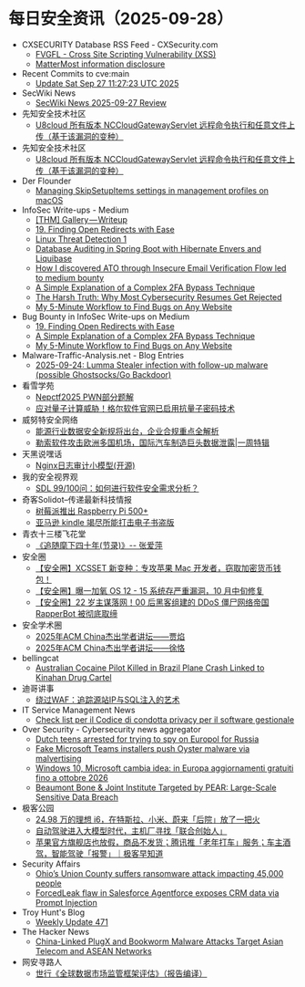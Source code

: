 # 每日安全资讯（2025-09-28）

- CXSECURITY Database RSS Feed - CXSecurity.com
  - [FVGFL - Cross Site Scripting Vulnerability (XSS)](https://cxsecurity.com/issue/WLB-2025090013)
  - [MatterMost information disclosure](https://cxsecurity.com/issue/WLB-2025090012)
- Recent Commits to cve:main
  - [Update Sat Sep 27 11:27:23 UTC 2025](https://github.com/trickest/cve/commit/9f719759d50a3e4acbfc1aa3d4caa4c4633a9e2a)
- SecWiki News
  - [SecWiki News 2025-09-27 Review](http://www.sec-wiki.com/?2025-09-27)
- 先知安全技术社区
  - [U8cloud 所有版本 NCCloudGatewayServlet 远程命令执行和任意文件上传（基于该漏洞的变种）](https://xz.aliyun.com/news/19048)
- 先知安全技术社区
  - [U8cloud 所有版本 NCCloudGatewayServlet 远程命令执行和任意文件上传（基于该漏洞的变种）](https://xz.aliyun.com/news/19048)
- Der Flounder
  - [Managing SkipSetupItems settings in management profiles on macOS](https://derflounder.wordpress.com/2025/09/27/managing-skipsetupitems-settings-in-management-profiles-on-macos/)
- InfoSec Write-ups - Medium
  - [[THM] Gallery — Writeup](https://infosecwriteups.com/thm-gallery-writeup-3a5d7d607646?source=rss----7b722bfd1b8d---4)
  - [19. Finding Open Redirects with Ease](https://infosecwriteups.com/19-finding-open-redirects-with-ease-0cc59a41702c?source=rss----7b722bfd1b8d---4)
  - [Linux Threat Detection 1](https://infosecwriteups.com/linux-threat-detection-1-51791ba290e4?source=rss----7b722bfd1b8d---4)
  - [Database Auditing in Spring Boot with Hibernate Envers and Liquibase](https://infosecwriteups.com/database-auditing-in-spring-boot-with-hibernate-envers-and-liquibase-c38c16ccaf7e?source=rss----7b722bfd1b8d---4)
  - [How I discovered ATO through Insecure Email Verification Flow led to medium bounty](https://infosecwriteups.com/how-i-discovered-ato-through-insecure-email-verification-flow-led-to-medium-bounty-3a5f6df3f87e?source=rss----7b722bfd1b8d---4)
  - [A Simple Explanation of a Complex 2FA Bypass Technique](https://infosecwriteups.com/a-simple-explanation-of-a-complex-2fa-bypass-technique-de8b1db064a0?source=rss----7b722bfd1b8d---4)
  - [The Harsh Truth: Why Most Cybersecurity Resumes Get Rejected](https://infosecwriteups.com/the-harsh-truth-why-most-cybersecurity-resumes-get-rejected-f04fe03a0961?source=rss----7b722bfd1b8d---4)
  - [My 5-Minute Workflow to Find Bugs on Any Website](https://infosecwriteups.com/my-5-minute-workflow-to-find-bugs-on-any-website-c20075320c96?source=rss----7b722bfd1b8d---4)
- Bug Bounty in InfoSec Write-ups on Medium
  - [19. Finding Open Redirects with Ease](https://infosecwriteups.com/19-finding-open-redirects-with-ease-0cc59a41702c?source=rss----7b722bfd1b8d--bug_bounty)
  - [A Simple Explanation of a Complex 2FA Bypass Technique](https://infosecwriteups.com/a-simple-explanation-of-a-complex-2fa-bypass-technique-de8b1db064a0?source=rss----7b722bfd1b8d--bug_bounty)
  - [My 5-Minute Workflow to Find Bugs on Any Website](https://infosecwriteups.com/my-5-minute-workflow-to-find-bugs-on-any-website-c20075320c96?source=rss----7b722bfd1b8d--bug_bounty)
- Malware-Traffic-Analysis.net - Blog Entries
  - [2025-09-24: Lumma Stealer infection with follow-up malware (possible Ghostsocks/Go Backdoor)](https://www.malware-traffic-analysis.net/2025/09/24/index.html)
- 看雪学苑
  - [Nepctf2025 PWN部分题解](https://mp.weixin.qq.com/s?__biz=MjM5NTc2MDYxMw==&mid=2458601199&idx=1&sn=a41a1950f6a6a4d52a170a29a6671cfa)
  - [应对量子计算威胁！格尔软件官网已启用抗量子密码技术](https://mp.weixin.qq.com/s?__biz=MjM5NTc2MDYxMw==&mid=2458601199&idx=2&sn=383d55bcfee2d7c96d71a1811163fbca)
- 威努特安全网络
  - [能源行业数据安全新规将出台，企业合规重点全解析](https://mp.weixin.qq.com/s?__biz=MzAwNTgyODU3NQ==&mid=2651136155&idx=1&sn=27b6d5af275a3fa950fcca9dd24487da)
  - [勒索软件攻击欧洲多国机场，国际汽车制造巨头数据泄露|一周特辑](https://mp.weixin.qq.com/s?__biz=MzAwNTgyODU3NQ==&mid=2651136154&idx=1&sn=feae6b990fc368d64f71669c09df2afd)
- 天黑说嘿话
  - [Nginx日志审计小模型(开源)](https://mp.weixin.qq.com/s?__biz=MzI5NTQ5MTAzMA==&mid=2247484661&idx=1&sn=fdf4c71832b2a7cbacfdc064f6c6d744)
- 我的安全视界观
  - [SDL 99/100问：如何进行软件安全需求分析？](https://mp.weixin.qq.com/s?__biz=MzI3Njk2OTIzOQ==&mid=2247487352&idx=1&sn=6eaaf9bff848eba686b438ee6a785d02)
- 奇客Solidot–传递最新科技情报
  - [树莓派推出 Raspberry Pi 500+](https://www.solidot.org/story?sid=82434)
  - [亚马逊 kindle 竭尽所能打击电子书盗版](https://www.solidot.org/story?sid=82433)
- 青衣十三楼飞花堂
  - [《追随麾下四十年(节录)》-- 张爱萍](https://mp.weixin.qq.com/s?__biz=MzUzMjQyMDE3Ng==&mid=2247488642&idx=1&sn=42ba3b45f7258482b37fde7cb7b3f257)
- 安全圈
  - [【安全圈】XCSSET 新变种：专攻苹果 Mac 开发者，窃取加密货币钱包！](https://mp.weixin.qq.com/s?__biz=MzIzMzE4NDU1OQ==&mid=2652071914&idx=1&sn=d353548f324e5cf7a32afe5fc67542eb)
  - [【安全圈】曝一加氧 OS 12 - 15 系统存严重漏洞，10 月中旬修复](https://mp.weixin.qq.com/s?__biz=MzIzMzE4NDU1OQ==&mid=2652071914&idx=2&sn=86d304cc99574054f117c3198c848b5d)
  - [【安全圈】22 岁主谋落网！00 后黑客组建的 DDoS 僵尸网络帝国 RapperBot 被彻底取缔](https://mp.weixin.qq.com/s?__biz=MzIzMzE4NDU1OQ==&mid=2652071914&idx=3&sn=d4225f84fddd6c697df15393310f4425)
- 安全学术圈
  - [2025年ACM China杰出学者讲坛——贾焰](https://mp.weixin.qq.com/s?__biz=MzU5MTM5MTQ2MA==&mid=2247493825&idx=1&sn=dc2d80588f76da7ae510610963702d47)
  - [2025年ACM China杰出学者讲坛——徐恪](https://mp.weixin.qq.com/s?__biz=MzU5MTM5MTQ2MA==&mid=2247493825&idx=2&sn=ea924496c191b146ffde8a3d596056c3)
- bellingcat
  - [Australian Cocaine Pilot Killed in Brazil Plane Crash Linked to Kinahan Drug Cartel](https://www.bellingcat.com/news/2025/09/27/australian-cocaine-pilot-killed-in-brazil-plane-crash-linked-to-kinahan-drug-cartel/)
- 迪哥讲事
  - [绕过WAF：追踪源站IP与SQL注入的艺术](https://mp.weixin.qq.com/s?__biz=MzIzMTIzNTM0MA==&mid=2247498320&idx=1&sn=aaac6c6ee63bcbdb412334398f8ded90)
- IT Service Management News
  - [Check list per il Codice di condotta privacy per il software gestionale](http://blog.cesaregallotti.it/2025/09/check-list-per-il-codice-di-condotta.html)
- Over Security - Cybersecurity news aggregator
  - [Dutch teens arrested for trying to spy on Europol for Russia](https://www.bleepingcomputer.com/news/security/dutch-teens-arrested-for-trying-to-spy-on-europol-for-russia/)
  - [Fake Microsoft Teams installers push Oyster malware via malvertising](https://www.bleepingcomputer.com/news/security/fake-microsoft-teams-installers-push-oyster-malware-via-malvertising/)
  - [Windows 10, Microsoft cambia idea: in Europa aggiornamenti gratuiti fino a ottobre 2026](https://www.cybersecurity360.it/soluzioni-aziendali/windows-10-microsoft-cambia-idea-in-europa-aggiornamenti-gratuiti-fino-a-ottobre-2026/)
  - [Beaumont Bone & Joint Institute Targeted by PEAR: Large-Scale Sensitive Data Breach](https://www.suspectfile.com/beaumont-bone-joint-institute-targeted-by-pear-large-scale-sensitive-data-breach/)
- 极客公园
  - [24.98 万的理想 i6，在特斯拉、小米、蔚来「后院」放了一把火](https://mp.weixin.qq.com/s?__biz=MTMwNDMwODQ0MQ==&mid=2653087475&idx=1&sn=65e1ae2ac331cb598f897e200ba75919)
  - [自动驾驶进入大模型时代，主机厂寻找「联合创始人」](https://mp.weixin.qq.com/s?__biz=MTMwNDMwODQ0MQ==&mid=2653087466&idx=1&sn=c43517e9d6146e08d281cafc35a18930)
  - [苹果官方旗舰店也放假，商品不发货；腾讯推「老年打车」服务；车主酒驾，智能驾驶「报警」｜极客早知道](https://mp.weixin.qq.com/s?__biz=MTMwNDMwODQ0MQ==&mid=2653087464&idx=1&sn=150ce38d70a714f1df66656c7335995a)
- Security Affairs
  - [Ohio’s Union County suffers ransomware attack impacting 45,000 people](https://securityaffairs.com/182689/uncategorized/ohios-union-county-suffers-ransomware-attack-impacting-45000-people.html)
  - [ForcedLeak flaw in Salesforce Agentforce exposes CRM data via Prompt Injection](https://securityaffairs.com/182676/hacking/forcedleak-flaw-in-salesforce-agentforce-exposes-crm-data-via-prompt-injection.html)
- Troy Hunt's Blog
  - [Weekly Update 471](https://www.troyhunt.com/weekly-update-471/)
- The Hacker News
  - [China-Linked PlugX and Bookworm Malware Attacks Target Asian Telecom and ASEAN Networks](https://thehackernews.com/2025/09/china-linked-plugx-and-bookworm-malware.html)
- 网安寻路人
  - [世行《全球数据市场监管框架评估》（报告编译）](https://mp.weixin.qq.com/s?__biz=MzIxODM0NDU4MQ==&mid=2247507774&idx=1&sn=c1ac461cbed560723a9ce54ecdaa6911)
